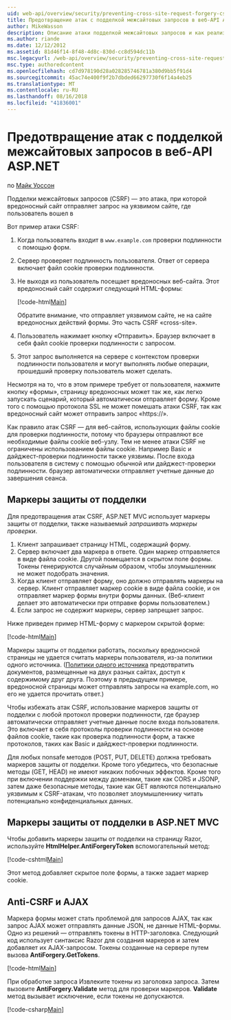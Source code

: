 ```yaml
---
uid: web-api/overview/security/preventing-cross-site-request-forgery-csrf-attacks
title: Предотвращение атак с подделкой межсайтовых запросов в веб-API ASP.NET | Документация Майкрософт
author: MikeWasson
description: Описание атаки подделкой межсайтовых запросов и как реализовать меры anti-CSRF в ASP.NET Web API.
ms.author: riande
ms.date: 12/12/2012
ms.assetid: 81d46f14-8f48-4d8c-830d-cc8d594dc11b
msc.legacyurl: /web-api/overview/security/preventing-cross-site-request-forgery-csrf-attacks
msc.type: authoredcontent
ms.openlocfilehash: cd7d978190d28a028285746781a380d9bb5f91d4
ms.sourcegitcommit: 45ac74e400f9f2b7dbded66297730f6f14a4eb25
ms.translationtype: MT
ms.contentlocale: ru-RU
ms.lasthandoff: 08/16/2018
ms.locfileid: "41836001"
---
```

<a name="preventing-cross-site-request-forgery-csrf-attacks-in-aspnet-web-api"></a>Предотвращение атак с подделкой межсайтовых запросов в веб-API ASP.NET
====================
по [Майк Уоссон](https://github.com/MikeWasson)

Подделки межсайтовых запросов (CSRF) — это атака, при которой вредоносный сайт отправляет запрос на уязвимом сайте, где пользователь вошел в

Вот пример атаки CSRF:

1. Когда пользователь входит в `www.example.com` проверки подлинности с помощью форм.
2. Сервер проверяет подлинность пользователя. Ответ от сервера включает файл cookie проверки подлинности.
3. Не выходя из пользователь посещает вредоносных веб-сайта. Этот вредоносный сайт содержит следующий HTML-формы: 

    [!code-html[Main](preventing-cross-site-request-forgery-csrf-attacks/samples/sample1.html)]

    Обратите внимание, что отправляет уязвимом сайте, не на сайте вредоносных действий формы. Это часть CSRF «cross-site».
4. Пользователь нажимает кнопку «Отправить». Браузер включает в себя файл cookie проверки подлинности с запросом.
5. Этот запрос выполняется на сервере с контекстом проверки подлинности пользователя и могут выполнять любые операции, прошедший проверку пользователь может сделать.

Несмотря на то, что в этом примере требует от пользователя, нажмите кнопку «формы», страницу вредоносных может так же, как легко запускать сценарий, который автоматически отправляет форму. Кроме того с помощью протокола SSL не может помешать атаки CSRF, так как вредоносный сайт может отправить запрос «https://».

Как правило атак CSRF — для веб-сайтов, использующих файлы cookie для проверки подлинности, потому что браузеры отправляют все необходимые файлы cookie веб-узлу. Тем не менее атаки CSRF не ограничены использованием файлы cookie. Например Basic и дайджест-проверки подлинности также уязвимы. После входа пользователя в систему с помощью обычной или дайджест-проверки подлинности. браузер автоматически отправляет учетные данные до завершения сеанса.

## <a name="anti-forgery-tokens"></a>Маркеры защиты от подделки

Для предотвращения атак CSRF, ASP.NET MVC использует маркеры защиты от подделки, также называемый *запрашивать маркеры проверки*.

1. Клиент запрашивает страницу HTML, содержащий форму.
2. Сервер включает два маркера в ответе. Один маркер отправляется в виде файла cookie. Другой помещается в скрытом поле формы. Токены генерируются случайным образом, чтобы злоумышленник не может подобрать значения.
3. Когда клиент отправляет форму, оно должно отправлять маркеры на сервер. Клиент отправляет маркер cookie в виде файла cookie, и он отправляет маркер формы внутри формы данных. (Веб-клиент делает это автоматически при отправке формы пользователем.)
4. Если запрос не содержит маркеры, сервер запрещает запрос.

Ниже приведен пример HTML-форму с маркером скрытой форме:

[!code-html[Main](preventing-cross-site-request-forgery-csrf-attacks/samples/sample2.html)]

Маркеры защиты от подделки работать, поскольку вредоносной страницы не удается считать маркеры пользователя, из-за политики одного источника. ([Политики одного источника](http://www.w3.org/Security/wiki/Same_Origin_Policy) предотвратить документов, размещенные на двух разных сайтах, доступ к содержимому друг друга. Поэтому в предыдущем примере, вредоносной страницы может отправлять запросы на example.com, но его не удается прочитать ответ.)

Чтобы избежать атак CSRF, использование маркеров защиты от подделки с любой протокол проверки подлинности, где браузер автоматически отправляет учетные данные после входа пользователя. Это включает в себя протоколы проверки подлинности на основе файлов cookie, такие как проверка подлинности форм, а также протоколов, таких как Basic и дайджест-проверки подлинности.

Для любых nonsafe методов (POST, PUT, DELETE) должна требовать маркеров защиты от подделки. Кроме того убедитесь, что безопасные методы (GET, HEAD) не имеют никаких побочных эффектов. Кроме того при включении поддержки между доменами, такие как CORS и JSONP, затем даже безопасные методы, такие как GET являются потенциально уязвимым к CSRF-атакам, что позволяет злоумышленнику читать потенциально конфиденциальных данных.

## <a name="anti-forgery-tokens-in-aspnet-mvc"></a>Маркеры защиты от подделки в ASP.NET MVC

Чтобы добавить маркеры защиты от подделки на страницу Razor, используйте **HtmlHelper.AntiForgeryToken** вспомогательный метод:

[!code-cshtml[Main](preventing-cross-site-request-forgery-csrf-attacks/samples/sample3.cshtml)]

Этот метод добавляет скрытое поле формы, а также задает маркер cookie.

## <a name="anti-csrf-and-ajax"></a>Anti-CSRF и AJAX

Маркера формы может стать проблемой для запросов AJAX, так как запрос AJAX может отправлять данные JSON, не данные HTML-формы. Одно из решений — отправлять токены в HTTP-заголовка. Следующий код использует синтаксис Razor для создания маркеров и затем добавляет их AJAX-запросом. Токены созданные на сервере путем вызова **AntiForgery.GetTokens**.

[!code-html[Main](preventing-cross-site-request-forgery-csrf-attacks/samples/sample4.html)]

При обработке запроса Извлеките токены из заголовка запроса. Затем вызовите **AntiForgery.Validate** метод для проверки маркеров. **Validate** метод вызывает исключение, если токены не допускаются.

[!code-csharp[Main](preventing-cross-site-request-forgery-csrf-attacks/samples/sample5.cs)]
